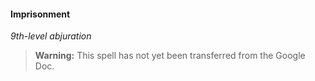 #### Imprisonment
<!-- markdownlint-disable-next-line no-emphasis-as-heading -->
_9th-level abjuration_

> **Warning:**
> This spell has not yet been transferred from the Google Doc.
